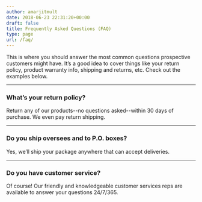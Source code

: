 ```yaml
---
author: amarjitmult
date: 2018-06-23 22:31:20+00:00
draft: false
title: Frequently Asked Questions (FAQ)
type: page
url: /faq/
---
```



	

This is where you should answer the most common questions prospective customers might have. It’s a good idea to cover things like your return policy, product warranty info, shipping and returns, etc. Check out the examples below.




* * *




### What’s your return policy?




Return any of our products--no questions asked--within 30 days of purchase. We even pay return shipping.




* * *




### Do you ship oversees and to P.O. boxes?




Yes, we’ll ship your package anywhere that can accept deliveries.




* * *




### Do you have customer service?




Of course! Our friendly and knowledgeable customer services reps are available to answer your questions 24/7/365.



